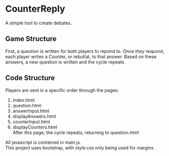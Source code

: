 # CounterReply

A simple tool to create debates.

## Game Structure

First, a question is written for both players to repond to. Once they respond, each player writes a Counter, or rebuttal, to that answer. Based on these answers, a new question is written and the cycle repeats.

## Code Structure

Players are sent in a specific order through the pages:

1. index.html
2. question.html
3. answerInput.html
4. displayAnswers.html
5. counterInput.html
6. displayCounters.html <br>
   After this page, the cycle repeats, returning to question.html

All javascript is contained in main.js. <br>
This project uses bootstrap, with style.css only being used for margins.
